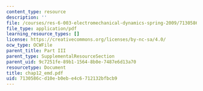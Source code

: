 ```yaml
---
content_type: resource
description: ''
file: /courses/res-6-003-electromechanical-dynamics-spring-2009/7130586cd10eb0ebe4c6712132bfbcb9_chap12_emd.pdf
file_type: application/pdf
learning_resource_types: []
license: https://creativecommons.org/licenses/by-nc-sa/4.0/
ocw_type: OCWFile
parent_title: Part III
parent_type: SupplementalResourceSection
parent_uid: 9c7251fe-89b1-1564-8b0e-7487e6d13a70
resourcetype: Document
title: chap12_emd.pdf
uid: 7130586c-d10e-b0eb-e4c6-712132bfbcb9
---
```

